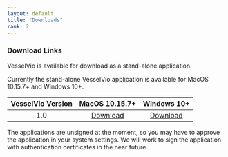 ```yaml
---
layout: default
title: "Downloads"
rank: 2
---
```


### Download Links
VesselVio is available for download as a stand-alone application.

Currently the stand-alone VesselVio application is available for MacOS 10.15.7+ and Windows 10+.

| VesselVio Version | MacOS 10.15.7+ |    Windows 10+ |
|:-------------:|:---------------:|:---------------:|
| 1.0           | [Download](https://sourceforge.net/projects/vesselvio/files/1.0%20Downloads/VesselVio.app.zip/download) | [Download](https://sourceforge.net/projects/vesselvio/files/1.0%20Downloads/VesselVio.zip/download)  |

The applications are unsigned at the moment, so you may have to approve the application in your system settings. We will work to sign the application with authentication certificates in the near future.
